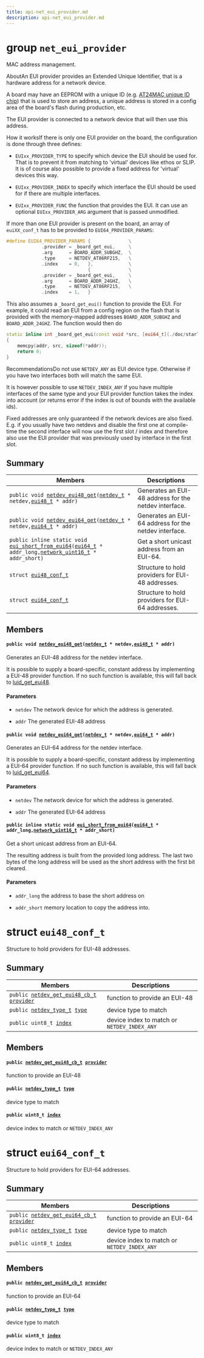 ```yaml
---
title: api-net_eui_provider.md
description: api-net_eui_provider.md
---
```

# group `net_eui_provider` 

MAC address management.

AboutAn EUI provider provides an Extended Unique Identifier, that is a hardware address for a network device.

A board may have an EEPROM with a unique ID (e.g. [AT24MAC unique ID chip](./doc/starlight-docs/src/content/docs/apidoc/api-undefined.md#group__drivers__at24mac)) that is used to store an address, a unique address is stored in a config area of the board's flash during production, etc.

The EUI provider is connected to a network device that will then use this address.

How it worksIf there is only one EUI provider on the board, the configuration is done through three defines:

* `EUIxx_PROVIDER_TYPE` to specify which device the EUI should be used for. That is to prevent it from matching to 'virtual' devices like ethos or SLIP. It is of course also possible to provide a fixed address for 'virtual' devices this way.

* `EUIxx_PROVIDER_INDEX` to specify which interface the EUI should be used for if there are multiple interfaces.

* `EUIxx_PROVIDER_FUNC` the function that provides the EUI. It can use an optional `EUIxx_PROVIDER_ARG` argument that is passed unmodified.

If more than one EUI provider is present on the board, an array of `euiXX_conf_t` has to be provided to `EUI64_PROVIDER_PARAMS`:

```cpp
#define EUI64_PROVIDER_PARAMS {              \
             .provider = _board_get_eui,     \
             .arg      = BOARD_ADDR_SUBGHZ,  \
             .type     = NETDEV_AT86RF215,   \
             .index    = 0,   },             \
                              {              \
             .provider = _board_get_eui,     \
             .arg      = BOARD_ADDR_24GHZ,   \
             .type     = NETDEV_AT86RF215,   \
             .index    = 1,   }
```

This also assumes a `_board_get_eui()` function to provide the EUI. For example, it could read an EUI from a config region on the flash that is provided with the memory-mapped addresses `BOARD_ADDR_SUBGHZ` and `BOARD_ADDR_24GHZ`. The function would then do

```cpp
static inline int _board_get_eui(const void *src, [eui64_t](./doc/starlight-docs/src/content/docs/apidoc/api-net_eui64.md#unioneui64__t) *addr)
{
    memcpy(addr, src, sizeof(*addr));
    return 0;
}
```

RecommendationsDo not use `NETDEV_ANY` as EUI device type. Otherwise if you have two interfaces both will match the same EUI.

It is however possible to use `NETDEV_INDEX_ANY` if you have multiple interfaces of the same type and your EUI provider function takes the index into account (or returns error if the index is out of bounds with the available ids).

Fixed addresses are only guaranteed if the network devices are also fixed. E.g. if you usually have two netdevs and disable the first one at compile-time the second interface will now use the first slot / index and therefore also use the EUI provider that was previously used by interface in the first slot.

## Summary

 Members                        | Descriptions                                
--------------------------------|---------------------------------------------
`public void `[`netdev_eui48_get`](#group__net__eui__provider_1ga2dc4b87dd90b4dfccab81327a13501f1)`(`[`netdev_t`](./doc/starlight-docs/src/content/docs/apidoc/api-undefined.md#group__drivers__netdev__api_1ga14012f723b7591ad2fa42ace34601ac4)` * netdev,`[`eui48_t`](./doc/starlight-docs/src/content/docs/apidoc/api-net_eui48.md#structeui48__t)` * addr)`            | Generates an EUI-48 address for the netdev interface.
`public void `[`netdev_eui64_get`](#group__net__eui__provider_1gaaeacb0ffb4c2a37e039a882bc4e61e4e)`(`[`netdev_t`](./doc/starlight-docs/src/content/docs/apidoc/api-undefined.md#group__drivers__netdev__api_1ga14012f723b7591ad2fa42ace34601ac4)` * netdev,`[`eui64_t`](./doc/starlight-docs/src/content/docs/apidoc/api-net_eui64.md#unioneui64__t)` * addr)`            | Generates an EUI-64 address for the netdev interface.
`public inline static void `[`eui_short_from_eui64`](#group__net__eui__provider_1ga21bf789be9ce8be7fbb12d1698ead8de)`(`[`eui64_t`](./doc/starlight-docs/src/content/docs/apidoc/api-net_eui64.md#unioneui64__t)` * addr_long,`[`network_uint16_t`](./doc/starlight-docs/src/content/docs/apidoc/api-undefined.md#byteorder_8h_1a639ad79c8926cb896d5a8f12b14d49e3)` * addr_short)`            | Get a short unicast address from an EUI-64.
`struct `[`eui48_conf_t`](#structeui48__conf__t) | Structure to hold providers for EUI-48 addresses.
`struct `[`eui64_conf_t`](#structeui64__conf__t) | Structure to hold providers for EUI-64 addresses.

## Members

#### `public void `[`netdev_eui48_get`](#group__net__eui__provider_1ga2dc4b87dd90b4dfccab81327a13501f1)`(`[`netdev_t`](./doc/starlight-docs/src/content/docs/apidoc/api-undefined.md#group__drivers__netdev__api_1ga14012f723b7591ad2fa42ace34601ac4)` * netdev,`[`eui48_t`](./doc/starlight-docs/src/content/docs/apidoc/api-net_eui48.md#structeui48__t)` * addr)` 

Generates an EUI-48 address for the netdev interface.

It is possible to supply a board-specific, constant address by implementing a EUI-48 provider function. If no such function is available, this will fall back to [luid_get_eui48](./doc/starlight-docs/src/content/docs/apidoc/api-undefined.md#group__sys__luid_1ga376451f0fff70d6f3ef1d17221dfcba3).

#### Parameters
* `netdev` The network device for which the address is generated. 

* `addr` The generated EUI-48 address

#### `public void `[`netdev_eui64_get`](#group__net__eui__provider_1gaaeacb0ffb4c2a37e039a882bc4e61e4e)`(`[`netdev_t`](./doc/starlight-docs/src/content/docs/apidoc/api-undefined.md#group__drivers__netdev__api_1ga14012f723b7591ad2fa42ace34601ac4)` * netdev,`[`eui64_t`](./doc/starlight-docs/src/content/docs/apidoc/api-net_eui64.md#unioneui64__t)` * addr)` 

Generates an EUI-64 address for the netdev interface.

It is possible to supply a board-specific, constant address by implementing a EUI-64 provider function. If no such function is available, this will fall back to [luid_get_eui64](./doc/starlight-docs/src/content/docs/apidoc/api-undefined.md#group__sys__luid_1gab4a2825933935633f5f681abd9f84b4c).

#### Parameters
* `netdev` The network device for which the address is generated. 

* `addr` The generated EUI-64 address

#### `public inline static void `[`eui_short_from_eui64`](#group__net__eui__provider_1ga21bf789be9ce8be7fbb12d1698ead8de)`(`[`eui64_t`](./doc/starlight-docs/src/content/docs/apidoc/api-net_eui64.md#unioneui64__t)` * addr_long,`[`network_uint16_t`](./doc/starlight-docs/src/content/docs/apidoc/api-undefined.md#byteorder_8h_1a639ad79c8926cb896d5a8f12b14d49e3)` * addr_short)` 

Get a short unicast address from an EUI-64.

The resulting address is built from the provided long address. The last two bytes of the long address will be used as the short address with the first bit cleared.

#### Parameters
* `addr_long` the address to base the short address on 

* `addr_short` memory location to copy the address into.

# struct `eui48_conf_t` 

Structure to hold providers for EUI-48 addresses.

## Summary

 Members                        | Descriptions                                
--------------------------------|---------------------------------------------
`public `[`netdev_get_eui48_cb_t`](./doc/starlight-docs/src/content/docs/apidoc/api-undefined.md#group__net__eui__provider_1ga21410749f81d4ee52d76cf81b8171cfc)` `[`provider`](#structeui48__conf__t_1ae1318dd590fce702688fdf81ed0b9315) | function to provide an EUI-48
`public `[`netdev_type_t`](./doc/starlight-docs/src/content/docs/apidoc/api-undefined.md#group__drivers__netdev__api_1gabf6e398293fe72dc6936cf7e828841fb)` `[`type`](#structeui48__conf__t_1a02c91b6b009ddb3033884806060954bf) | device type to match
`public uint8_t `[`index`](#structeui48__conf__t_1a3bf4dcf1b2857a48b3f446887551dddb) | device index to match or `NETDEV_INDEX_ANY`

## Members

#### `public `[`netdev_get_eui48_cb_t`](./doc/starlight-docs/src/content/docs/apidoc/api-undefined.md#group__net__eui__provider_1ga21410749f81d4ee52d76cf81b8171cfc)` `[`provider`](#structeui48__conf__t_1ae1318dd590fce702688fdf81ed0b9315) 

function to provide an EUI-48

#### `public `[`netdev_type_t`](./doc/starlight-docs/src/content/docs/apidoc/api-undefined.md#group__drivers__netdev__api_1gabf6e398293fe72dc6936cf7e828841fb)` `[`type`](#structeui48__conf__t_1a02c91b6b009ddb3033884806060954bf) 

device type to match

#### `public uint8_t `[`index`](#structeui48__conf__t_1a3bf4dcf1b2857a48b3f446887551dddb) 

device index to match or `NETDEV_INDEX_ANY`

# struct `eui64_conf_t` 

Structure to hold providers for EUI-64 addresses.

## Summary

 Members                        | Descriptions                                
--------------------------------|---------------------------------------------
`public `[`netdev_get_eui64_cb_t`](./doc/starlight-docs/src/content/docs/apidoc/api-undefined.md#group__net__eui__provider_1ga81db529a21efdddd5641103efc5a46fd)` `[`provider`](#structeui64__conf__t_1ab6b800418f93a3ad6e41f0757ba72c31) | function to provide an EUI-64
`public `[`netdev_type_t`](./doc/starlight-docs/src/content/docs/apidoc/api-undefined.md#group__drivers__netdev__api_1gabf6e398293fe72dc6936cf7e828841fb)` `[`type`](#structeui64__conf__t_1a790b42cab0e3ba7d14d3b72c58cd0e5b) | device type to match
`public uint8_t `[`index`](#structeui64__conf__t_1a849b3e982dff59b220e70985ec6d9c1f) | device index to match or `NETDEV_INDEX_ANY`

## Members

#### `public `[`netdev_get_eui64_cb_t`](./doc/starlight-docs/src/content/docs/apidoc/api-undefined.md#group__net__eui__provider_1ga81db529a21efdddd5641103efc5a46fd)` `[`provider`](#structeui64__conf__t_1ab6b800418f93a3ad6e41f0757ba72c31) 

function to provide an EUI-64

#### `public `[`netdev_type_t`](./doc/starlight-docs/src/content/docs/apidoc/api-undefined.md#group__drivers__netdev__api_1gabf6e398293fe72dc6936cf7e828841fb)` `[`type`](#structeui64__conf__t_1a790b42cab0e3ba7d14d3b72c58cd0e5b) 

device type to match

#### `public uint8_t `[`index`](#structeui64__conf__t_1a849b3e982dff59b220e70985ec6d9c1f) 

device index to match or `NETDEV_INDEX_ANY`

